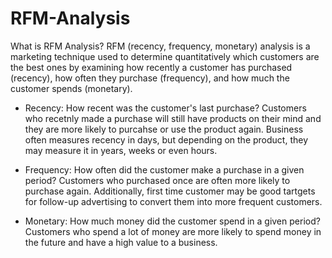 # RFM-Analysis

What is RFM Analysis? RFM (recency, frequency, monetary) analysis is a marketing technique used to determine quantitatively which customers are the best ones by examining how recently a customer has purchased (recency), how often they purchase (frequency), and how much the customer spends (monetary).

* Recency: How recent was the customer's last purchase? Customers who recetnly made a purchase will still have products on their mind and they are more likely to purcahse or use the product again. Business often measures recency in days, but depending on the product, they may measure it in years, weeks or even hours.

* Frequency: How often did the customer make a purchase in a given period? Customers who purchased once are often more likely to purchase again. Additionally, first time customer may be good tartgets for follow-up advertising to convert them into more frequent customers.

* Monetary: How much money did the customer spend in a given period? Customers who spend a lot of money are more likely to spend money in the future and have a high value to a business.
